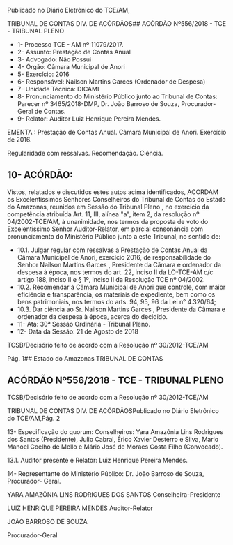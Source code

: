Publicado  no  Diário Eletrônico do TCE/AM,

TRIBUNAL DE CONTAS DIV. DE  ACÓRDÃOS## ACÓRDÃO Nº556/2018 - TCE - TRIBUNAL PLENO

- 1- Processo TCE - AM nº 11079/2017.
- 2- Assunto: Prestação de Contas Anual
- 3- Advogado: Não Possui
- 4- Órgão: Câmara Municipal de Anori
- 5- Exercício: 2016
- 6- Responsável: Nailson Martins Garces (Ordenador de Despesa)
- 7- Unidade Técnica: DICAMI
- 8- Pronunciamento  do Ministério  Público  junto  ao Tribunal  de Contas: Parecer  nº 3465/2018-DMP, Dr. João Barroso de Souza, Procurador-Geral de Contas.
- 9- Relator: Auditor Luiz Henrique Pereira Mendes.

EMENTA : Prestação  de  Contas  Anual.  Câmara Municipal de Anori. Exercício de 2016.

Regularidade com ressalvas. Recomendação. Ciência.

## 10-  ACÓRDÃO:

Vistos, relatados e discutidos estes autos acima identificados, ACORDAM os Excelentíssimos Senhores Conselheiros do Tribunal de Contas do Estado do Amazonas, reunidos em Sessão do Tribunal Pleno , no exercício da competência atribuída Art. 11, III, alínea  "a",  item  2,  da  resolução  nº  04/2002-TCE/AM, à  unanimidade, nos  termos  da proposta de voto do Excelentíssimo Senhor Auditor-Relator, em parcial consonância com pronunciamento do Ministério Público junto a este Tribunal, no sentido de:

- 10.1. Julgar  regular  com  ressalvas a  Prestação  de  Contas  Anual  da Câmara  Municipal  de  Anori,  exercício  2016,  de  responsabilidade  do Senhor  Nailson Martins Garces , Presidente da Câmara e ordenador da despesa à época, nos termos do art. 22, inciso II da LO-TCE-AM c/c artigo 188, inciso II e § 1º, inciso II da Resolução TCE nº 04/2002.
- 10.2. Recomendar à  Câmara  Municipal  de  Anori  que  controle,  com  maior eficiência  e  transparência,  os materiais  de  expediente,  bem  como  os bens patrimoniais, nos termos do arts. 94, 95, 96 da Lei n° 4.320/64;
- 10.3. Dar ciência ao Sr. Nailson Martins Garces , Presidente da Câmara e ordenador da despesa à época, acerca do decidido.
- 11-  Ata: 30ª Sessão Ordinária - Tribunal Pleno.
- 12-  Data da Sessão: 21 de Agosto de 2018

TCSB/Decisório feito de acordo com a Resolução nº 30/2012-TCE/AM

Pág. 1## Estado do Amazonas TRIBUNAL DE CONTAS

## ACÓRDÃO Nº556/2018 - TCE - TRIBUNAL PLENO

TCSB/Decisório feito de acordo com a Resolução nº 30/2012-TCE/AM

TRIBUNAL DE CONTAS DIV. DE  ACÓRDÃOSPublicado  no  Diário Eletrônico do TCE/AM,Pág. 2

13-  Especificação  do  quorum: Conselheiros: Yara  Amazônia  Lins  Rodrigues  dos Santos (Presidente), Julio Cabral, Érico Xavier Desterro e Silva, Mario Manoel Coelho de Mello e Mário José de Moraes Costa Filho (Convocado).

13.1. Auditor presente e Relator: Luiz Henrique Pereira Mendes.

14-  Representante do Ministério Público: Dr. João Barroso de Souza, Procurador- Geral.

YARA AMAZÔNIA LINS RODRIGUES DOS SANTOS Conselheira-Presidente

LUIZ HENRIQUE PEREIRA MENDES Auditor-Relator

JOÃO BARROSO DE SOUZA

Procurador-Geral
